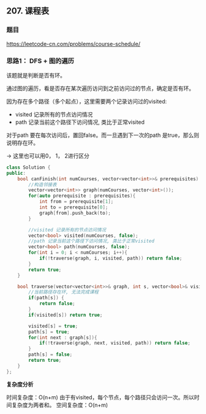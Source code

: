 ## 207. 课程表

### 题目

https://leetcode-cn.com/problems/course-schedule/

### 思路1： DFS + 图的遍历

该题就是判断是否有环。

通过图的遍历，看是否存在某次遍历访问到之前访问过的节点，确定是否有环。

因为存在多个路径（多个起点），这里需要两个记录访问过的visited:

- visited 记录所有的节点访问情况
- path 记录当前这个路径下访问情况, 类比于正常visited

对于path 要在每次访问后，置回false。而一旦遇到下一次的path 是true，那么则说明存在环。

-> 这里也可以用0， 1， 2进行区分

```C++
class Solution {
public:
    bool canFinish(int numCourses, vector<vector<int>>& prerequisites) {
        //构造邻接表
        vector<vector<int>> graph(numCourses, vector<int>());
        for(auto prerequisite : prerequisites){
            int from = prerequisite[1];
            int to = prerequisite[0];
            graph[from].push_back(to); 
        }

        //visited 记录所有的节点访问情况
        vector<bool> visited(numCourses, false);
        //path 记录当前这个路径下访问情况, 类比于正常visited
        vector<bool> path(numCourses, false);
        for(int i = 0; i < numCourses; i++){
            if(!traverse(graph, i, visited, path)) return false;
        }
        return true;
    }

    bool traverse(vector<vector<int>>& graph, int s, vector<bool>& visited, vector<bool>& path){
        //当前路径存在环, 无法完成课程
        if(path[s]) {
            return false;
        }
        if(visited[s]) return true;

        visited[s] = true;
        path[s] = true;
        for(int next : graph[s]){
            if(!traverse(graph, next, visited, path)) return false;
        }
        path[s] = false;
        return true;
    }
};
```

**复杂度分析**

时间复杂度：O(n+m) 由于有visited，每个节点，每个路径只会访问一次。所以时间复杂度为两者和。
空间复杂度：O(n+m)